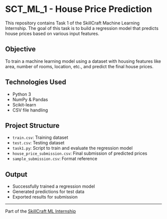 #  SCT_ML_1 - House Price Prediction

This repository contains Task 1 of the SkillCraft Machine Learning Internship. The goal of this task is to build a regression model that predicts house prices based on various input features.

##  Objective

To train a machine learning model using a dataset with housing features like area, number of rooms, location, etc., and predict the final house prices.

##  Technologies Used

- Python 3
- NumPy & Pandas
- Scikit-learn
- CSV file handling

##  Project Structure

- `train.csv`: Training dataset
- `test.csv`: Testing dataset
- `task1.py`: Script to train and evaluate the regression model
- `house_price_submission.csv`: Final submission of predicted prices
- `sample_submission.csv`: Format reference

##  Output

- Successfully trained a regression model
- Generated predictions for test data
- Exported results for submission

---

 Part of the [SkillCraft ML Internship](https://github.com/atishay04)
